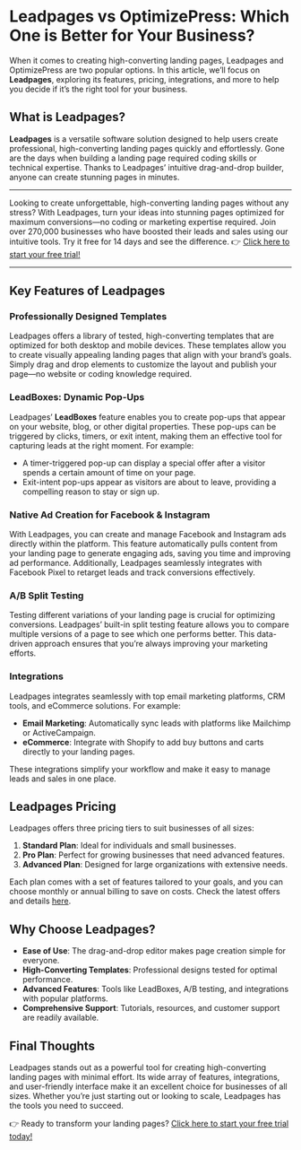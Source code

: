 # Leadpages vs OptimizePress: Which One is Better for Your Business?

When it comes to creating high-converting landing pages, Leadpages and OptimizePress are two popular options. In this article, we’ll focus on **Leadpages**, exploring its features, pricing, integrations, and more to help you decide if it’s the right tool for your business.

## What is Leadpages?

**Leadpages** is a versatile software solution designed to help users create professional, high-converting landing pages quickly and effortlessly. Gone are the days when building a landing page required coding skills or technical expertise. Thanks to Leadpages’ intuitive drag-and-drop builder, anyone can create stunning pages in minutes.

---

Looking to create unforgettable, high-converting landing pages without any stress? With Leadpages, turn your ideas into stunning pages optimized for maximum conversions—no coding or marketing expertise required. Join over 270,000 businesses who have boosted their leads and sales using our intuitive tools. Try it free for 14 days and see the difference. 👉 [Click here to start your free trial!](https://bit.ly/LEadPages)

---

## Key Features of Leadpages

### Professionally Designed Templates
Leadpages offers a library of tested, high-converting templates that are optimized for both desktop and mobile devices. These templates allow you to create visually appealing landing pages that align with your brand’s goals. Simply drag and drop elements to customize the layout and publish your page—no website or coding knowledge required.

### LeadBoxes: Dynamic Pop-Ups
Leadpages’ **LeadBoxes** feature enables you to create pop-ups that appear on your website, blog, or other digital properties. These pop-ups can be triggered by clicks, timers, or exit intent, making them an effective tool for capturing leads at the right moment. For example:
- A timer-triggered pop-up can display a special offer after a visitor spends a certain amount of time on your page.
- Exit-intent pop-ups appear as visitors are about to leave, providing a compelling reason to stay or sign up.

### Native Ad Creation for Facebook & Instagram
With Leadpages, you can create and manage Facebook and Instagram ads directly within the platform. This feature automatically pulls content from your landing page to generate engaging ads, saving you time and improving ad performance. Additionally, Leadpages seamlessly integrates with Facebook Pixel to retarget leads and track conversions effectively.

### A/B Split Testing
Testing different variations of your landing page is crucial for optimizing conversions. Leadpages’ built-in split testing feature allows you to compare multiple versions of a page to see which one performs better. This data-driven approach ensures that you’re always improving your marketing efforts.

### Integrations
Leadpages integrates seamlessly with top email marketing platforms, CRM tools, and eCommerce solutions. For example:
- **Email Marketing**: Automatically sync leads with platforms like Mailchimp or ActiveCampaign.
- **eCommerce**: Integrate with Shopify to add buy buttons and carts directly to your landing pages.

These integrations simplify your workflow and make it easy to manage leads and sales in one place.

## Leadpages Pricing

Leadpages offers three pricing tiers to suit businesses of all sizes:
1. **Standard Plan**: Ideal for individuals and small businesses.
2. **Pro Plan**: Perfect for growing businesses that need advanced features.
3. **Advanced Plan**: Designed for large organizations with extensive needs.

Each plan comes with a set of features tailored to your goals, and you can choose monthly or annual billing to save on costs. Check the latest offers and details [here](https://bit.ly/LEadPages).

## Why Choose Leadpages?

- **Ease of Use**: The drag-and-drop editor makes page creation simple for everyone.
- **High-Converting Templates**: Professional designs tested for optimal performance.
- **Advanced Features**: Tools like LeadBoxes, A/B testing, and integrations with popular platforms.
- **Comprehensive Support**: Tutorials, resources, and customer support are readily available.

## Final Thoughts

Leadpages stands out as a powerful tool for creating high-converting landing pages with minimal effort. Its wide array of features, integrations, and user-friendly interface make it an excellent choice for businesses of all sizes. Whether you’re just starting out or looking to scale, Leadpages has the tools you need to succeed.

👉 Ready to transform your landing pages? [Click here to start your free trial today!](https://bit.ly/LEadPages)
